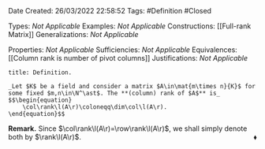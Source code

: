 <br />
<br />

Date Created: 26/03/2022 22:58:52
Tags: #Definition #Closed

Types: _Not Applicable_
Examples: _Not Applicable_
Constructions: [[Full-rank Matrix]]
Generalizations: _Not Applicable_

Properties: _Not Applicable_
Sufficiencies: _Not Applicable_
Equivalences: [[Column rank is number of pivot columns]]
Justifications: _Not Applicable_

``` ad-Definition
title: Definition.

_Let $K$ be a field and consider a matrix $A\in\mat{m\times n}{K}$ for some fixed $m,n\in\N^\ast$. The **(column) rank of $A$** is_
$$\begin{equation}
    \col\rank\l(A\r)\coloneqq\dim\col\l(A\r).
\end{equation}$$

```

**Remark.** Since $\col\rank\l(A\r)=\row\rank\l(A\r)$, we shall simply denote both by $\rank\l(A\r)$.<span style="float:right;">$\blacklozenge$</span>
